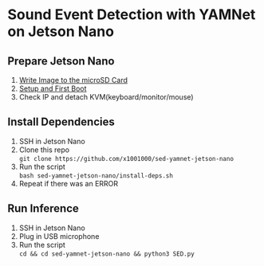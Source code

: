 # Sound Event Detection with YAMNet on Jetson Nano

## Prepare Jetson Nano
1. [Write Image to the microSD Card](https://developer.nvidia.com/embedded/learn/get-started-jetson-nano-devkit#write)
2. [Setup and First Boot](https://developer.nvidia.com/embedded/learn/get-started-jetson-nano-devkit#setup)
3. Check IP and detach KVM(keyboard/monitor/mouse)

## Install Dependencies
1. SSH in Jetson Nano
2. Clone this repo  
`git clone https://github.com/x1001000/sed-yamnet-jetson-nano`
3. Run the script  
`bash sed-yamnet-jetson-nano/install-deps.sh`
4. Repeat if there was an ERROR

## Run Inference
1. SSH in Jetson Nano
2. Plug in USB microphone
3. Run the script  
`cd && cd sed-yamnet-jetson-nano && python3 SED.py`

